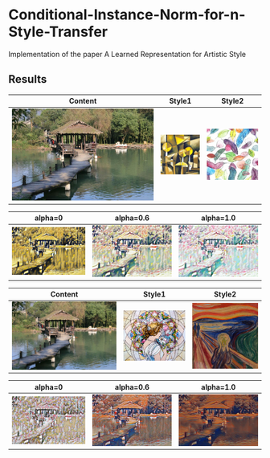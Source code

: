 # Conditional-Instance-Norm-for-n-Style-Transfer
Implementation of the paper A Learned Representation for Artistic Style


## Results
|Content|Style1|Style2|
|-|-|-|
|![](https://github.com/MingtaoGuo/Conditional-Instance-Norm-for-n-Style-Transfer/blob/master/IMAGES/content.jpg)|![](https://github.com/MingtaoGuo/Conditional-Instance-Norm-for-n-Style-Transfer/blob/master/IMAGES/7.png)|![](https://github.com/MingtaoGuo/Conditional-Instance-Norm-for-n-Style-Transfer/blob/master/IMAGES/4.png)|

|alpha=0|alpha=0.6|alpha=1.0|
|-|-|-|
|![](https://github.com/MingtaoGuo/Conditional-Instance-Norm-for-n-Style-Transfer/blob/master/IMAGES/1lanting_0.0.jpg)|![](https://github.com/MingtaoGuo/Conditional-Instance-Norm-for-n-Style-Transfer/blob/master/IMAGES/1lanting_0.6.jpg)|![](https://github.com/MingtaoGuo/Conditional-Instance-Norm-for-n-Style-Transfer/blob/master/IMAGES/1lanting_1.0.jpg)|

|Content|Style1|Style2|
|-|-|-|
|![](https://github.com/MingtaoGuo/Conditional-Instance-Norm-for-n-Style-Transfer/blob/master/IMAGES/content.jpg)|![](https://github.com/MingtaoGuo/Conditional-Instance-Norm-for-n-Style-Transfer/blob/master/IMAGES/6.png)|![](https://github.com/MingtaoGuo/Conditional-Instance-Norm-for-n-Style-Transfer/blob/master/IMAGES/2.png)|

|alpha=0|alpha=0.6|alpha=1.0|
|-|-|-|
|![](https://github.com/MingtaoGuo/Conditional-Instance-Norm-for-n-Style-Transfer/blob/master/IMAGES/lanting_0.0.jpg)|![](https://github.com/MingtaoGuo/Conditional-Instance-Norm-for-n-Style-Transfer/blob/master/IMAGES/lanting_0.6.jpg)|![](https://github.com/MingtaoGuo/Conditional-Instance-Norm-for-n-Style-Transfer/blob/master/IMAGES/lanting_1.0.jpg)|
